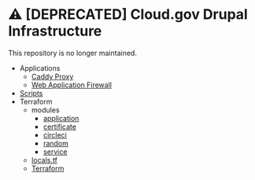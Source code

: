 # :warning: [DEPRECATED] Cloud.gov Drupal Infrastructure
This repository is no longer maintained.

- Applications
    - [Caddy Proxy](applications/caddy-proxy/README.md)
    - [Web Application Firewall](applications/nginx-waf/README.md)
- [Scripts](docs/scripts.MD)
- Terraform
    - modules
        - [application](modules/application/README.md)
        - [certificate](modules/certificate/README.md)
        - [circleci](modules/circleci/README.md)
        - [random](modules/random/README.md)
        - [service](modules/service/README.md)
    - [locals.tf](docs/locals.tf.MD)
    - [Terraform](TERRAFORM.md)
